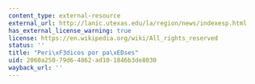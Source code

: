 ```yaml
---
content_type: external-resource
external_url: http://lanic.utexas.edu/la/region/news/indexesp.html
has_external_license_warning: true
license: https://en.wikipedia.org/wiki/All_rights_reserved
status: ''
title: "Peri\xF3dicos por pa\xEDses"
uid: 2060a250-79d6-4862-ad10-1846b3de8030
wayback_url: ''
---
```


